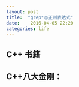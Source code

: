 ```yaml
---
layout: post
title:  "grep*与正则表达式"
date:    2016-04-05 22:20
categories: life
---
```


## C++ 书籍



## C++八大金刚：

